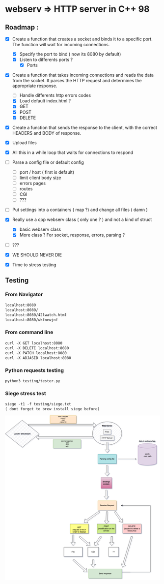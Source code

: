 # webserv => HTTP server in C++ 98

## Roadmap :

* [x] Create a function that creates a socket and binds it to a specific port. The function will wait for incoming connections.
    * [x] Specify the port to bind ( now its 8080 by default)
    * [x] Listen to differents ports ?
        * [x] Ports

* [x] Create a function that takes incoming connections and reads the data from the socket. It parses the HTTP request and determines the appropriate response.
    * [ ] Handle differents http errors codes
    * [x] Load default index.html ?
    * [x] GET
    * [x] POST
    * [x] DELETE

* [x] Create a function that sends the response to the client, with the correct HEADERS and BODY of response.

* [x] Upload files

* [x] All this in a while loop that waits for connections to respond

* [ ] Parse a config file or default config
    * [ ] port / host ( first is default)
    * [ ] limit client body size
    * [ ] errors pages
    * [ ] routes
    * [ ] CGI
    * [ ] ???

* [ ] Put settings into a containers ( map ?) and change all files ( damn )

* [x] Really use a cpp webserv class ( only one ? ) and not a kind of struct
    * [x] basic webserv class
    * [x] More class ? For socket, response, errors, parsing ?

* [ ] ???

* [x] WE SHOULD NEVER DIE

* [x] Time to stress testing

## Testing

### From Navigator
    localhost:8080
    localhost:8080/
    localhost:8080/42lwatch.html
    localhost:8080/wkfnewjnf

### From command line
    curl -X GET localhost:8080
    curl -X DELETE localhost:8080
    curl -X PATCH localhost:8080
    curl -X ADJASID localhost:8080

### Python requests testing
    python3 testing/tester.py

### Siege stress test
    siege -t1 -f testing/siege.txt
    ( dont forget to brew install siege before)
   
   
   
![](https://github.com/es4nchez/webserv/blob/main/Diagram%20Webserv.drawio.png)